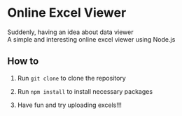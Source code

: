 # Online Excel Viewer

Suddenly, having an idea about data viewer  
A simple and interesting online excel viewer using Node.js

## How to
1. Run ```git clone``` to clone the repository

2. Run ```npm install``` to install necessary packages

3. Have fun and try uploading excels!!!